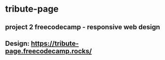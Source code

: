 # tribute-page
## project 2  freecodecamp - responsive web design
## Design: https://tribute-page.freecodecamp.rocks/
